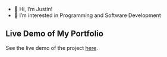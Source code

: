 - 👋 Hi, I’m Justin!
- 👀 I’m interested in Programming and Software Development


## Live Demo of My Portfolio
See the live demo of the project [here](https://justinjurolan.github.io/my-portfolio/).

<!---
justinjurolan/justinjurolan is a ✨ special ✨ repository because its `README.md` (this file) appears on your GitHub profile.
You can click the Preview link to take a look at your changes.
--->
